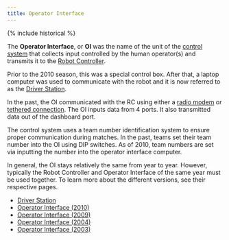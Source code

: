 ```yaml
---
title: Operator Interface
---
```


{% include historical %}

The **Operator Interface**, or **OI** was the name of the unit of the [control
system](control-system) that collects input controlled by the
human operator(s) and transmits it to the [Robot
Controller](robot-controller).

Prior to the 2010 season, this was a special control box. After that, a laptop
computer was used to communicate with the robot and it is now referred to as the
[Driver Station](driver-station).

In the past, the OI communicated with the RC using either a [radio
modem](radio-modem) or [tethered connection](tether). The OI inputs data from 4
ports. It also transmitted data out of the dashboard port.

The control system uses a team number identification system to ensure proper
communication during matches. In the past, teams set their team number into
the OI using DIP switches. As of 2010, team numbers are set via inputting the
number into the operator interface computer.

In general, the OI stays relatively the same from year to year. However,
typically the Robot Controller and Operator Interface of the same year must be
used together. To learn more about the different versions, see their
respective pages.

  * [Driver Station](driver-station)
  * [Operator Interface (2010)](operator-interface-2010)
  * [Operator Interface (2009)](operator-interface-2009)
  * [Operator Interface (2004)](operator-interface-2004)
  * [Operator Interface (2003)](operator-interface-2003)
